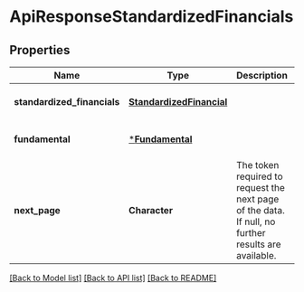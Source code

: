 # ApiResponseStandardizedFinancials

## Properties
Name | Type | Description | Notes
------------ | ------------- | ------------- | -------------
**standardized_financials** | [**StandardizedFinancial**](StandardizedFinancial.md) |  | [optional] [default to null]
**fundamental** | [***Fundamental**](Fundamental.md) |  | [optional] [default to null]
**next_page** | **Character** | The token required to request the next page of the data. If null, no further results are available. | [optional] [default to null]

[[Back to Model list]](../README.md#documentation-for-models) [[Back to API list]](../README.md#documentation-for-api-endpoints) [[Back to README]](../README.md)


